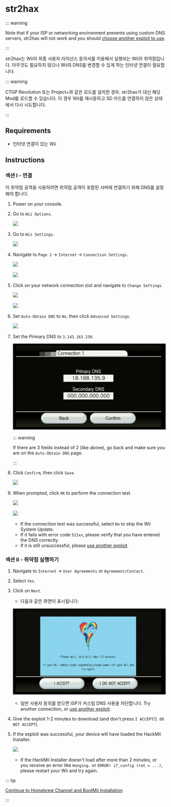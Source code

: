 # str2hax

::: warning

Note that if your ISP or networking environment prevents using custom DNS servers, str2hax will not work and you should [choose another exploit to use](get-started).

:::

str2hax는 Wii의 최종 사용자 라이선스 동의서를 이용해서 실행되는 Wii의 취약점입니다. 아무것도 필요하지 않으나 Wii의 DNS를 변경할 수 있게 하는 인터넷 연결이 필요합니다.

::: warning

CTGP Revolution 또는 Project+와 같은 모드를 설치한 경우, str2hax가 대신 해당 Mod를 로드할 수 있습니다. 이 경우 Wii를 재시동하고 SD 카드를 연결하지 않은 상태에서 다시 시도합니다.

:::

## Requirements

- 인터넷 연결이 있는 Wii

## Instructions

### 섹션 I - 연결

이 취약점 공격을 사용하려면 취약점 공격이 포함된 서버에 연결하기 위해 DNS를 설정해야 합니다.

1. Power on your console.

2. Go to `Wii Options`.

   ![](/images/riiconnect24/Internet_1.png)

3. Go to `Wii Settings`.

   ![](/images/riiconnect24/Internet_2.png)

4. Navigate to `Page 2` -> `Internet` -> `Connection Settings`.

   ![](/images/riiconnect24/Internet_3.png)

   ![](/images/riiconnect24/Internet_4.png)

5. Click on your network connection slot and navigate to `Change Settings`.

   ![](/images/riiconnect24/Internet_5.png)

   ![](/images/riiconnect24/Internet_6.png)

6. Set `Auto-Obtain DNS` to `No`, then click `Advanced Settings`.

   ![](/images/riiconnect24/Internet_7.png)

7. Set the Primary DNS to `3.143.163.250`.

   ![](/images/exploits/str2hax/dns.png)

   ::: warning

   If there are 3 fields instead of 2 (like above), go back and make sure you are on the `Auto-Obtain DNS` page.

   :::

8. Click `Confirm`, then click `Save`.

   ![](/images/riiconnect24/Internet_10.png)

9. When prompted, click `OK` to perform the connection test.

   ![](/images/riiconnect24/Internet_11.png)

   ![](/images/riiconnect24/Internet_12.png)

   - If the connection test was successful, select `No` to skip the Wii System Update.
   - If it fails with error code `521xx`, please verify that you have entered the DNS correctly.
   - If it is still unsuccessful, please [use another exploit](get-started).

### 섹션 II - 취약점 실행하기

1. Navigate to `Internet` -> `User Agreements` or `Agreement/Contact`.

2. Select `Yes`.

3. Click on `Next`.

   - 다음과 같은 화면이 표시됩니다:

   ![](/images/exploits/str2hax/EULA.png)

   - 일반 사용자 동의를 받으면 ISP가 커스텀 DNS 사용을 차단합니다. Try another connection, or [use another exploit](get-started).

4. Give the exploit 1-2 minutes to download (and don't press `I ACCEPT`/`I DO NOT ACCEPT`).

5. If the exploit was successful, your device will have loaded the HackMii Installer.

   ![](/images/hackmii/scam.png)

   - If the HackMii Installer doesn't load after more than 2 minutes, or you receive an error like `Hanging.` or `ERROR! if_config (ret = ...)`, please restart your Wii and try again.

::: tip

[Continue to Homebrew Channel and BootMii Installation](hbc)

:::
